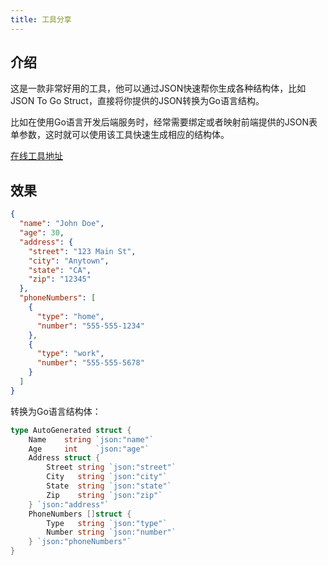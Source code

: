 ```yaml
---
title: 工具分享
---
```



## 介绍

这是一款非常好用的工具，他可以通过JSON快速帮你生成各种结构体，比如JSON To Go Struct，直接将你提供的JSON转换为Go语言结构。

比如在使用Go语言开发后端服务时，经常需要绑定或者映射前端提供的JSON表单参数，这时就可以使用该工具快速生成相应的结构体。

[在线工具地址](https://transform.tools/json-to-go)


## 效果

```json
{
  "name": "John Doe",
  "age": 30,
  "address": {
    "street": "123 Main St",
    "city": "Anytown",
    "state": "CA",
    "zip": "12345"
  },
  "phoneNumbers": [
    {
      "type": "home",
      "number": "555-555-1234"
    },
    {
      "type": "work",
      "number": "555-555-5678"
    }
  ]
}
```

转换为Go语言结构体：

```go
type AutoGenerated struct {
	Name    string `json:"name"`
	Age     int    `json:"age"`
	Address struct {
		Street string `json:"street"`
		City   string `json:"city"`
		State  string `json:"state"`
		Zip    string `json:"zip"`
	} `json:"address"`
	PhoneNumbers []struct {
		Type   string `json:"type"`
		Number string `json:"number"`
	} `json:"phoneNumbers"`
}
```
